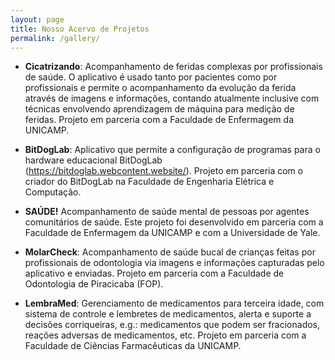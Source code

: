 ```yaml
---
layout: page
title: Nosso Acervo de Projetos
permalink: /gallery/
---
```


* **Cicatrizando**: Acompanhamento de feridas complexas por profissionais de saúde. O aplicativo é usado tanto por pacientes como por profissionais e permite o acompanhamento da evolução da ferida através de imagens e informações, contando atualmente inclusive com técnicas envolvendo aprendizagem de máquina para medição de feridas. Projeto em parceria com a Faculdade de Enfermagem da UNICAMP.

* **BitDogLab**: Aplicativo que permite a configuração de programas para o hardware educacional BitDogLab (https://bitdoglab.webcontent.website/). Projeto em parceria com o criador do BitDogLab na Faculdade de Engenharia Elétrica e Computação.

* **SAÚDE!** Acompanhamento de saúde mental de pessoas por agentes comunitários de saúde. Este projeto foi desenvolvido em parceria com a Faculdade de Enfermagem da UNICAMP e com a Universidade de Yale.

* **MolarCheck**: Acompanhamento de saúde bucal de crianças feitas por profissionais de odontologia via imagens e informações capturadas pelo aplicativo e enviadas. Projeto em parceria com a Faculdade de Odontologia de Piracicaba (FOP).

* **LembraMed**: Gerenciamento de medicamentos para terceira idade, com sistema de controle e lembretes de medicamentos, alerta e suporte a decisões corriqueiras, e.g.: medicamentos que podem ser fracionados, reações adversas de medicamentos, etc. Projeto em parceria com a Faculdade de Ciências Farmacêuticas da UNICAMP.